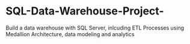 # SQL-Data-Warehouse-Project-
Build a data warehouse with SQL Server, inlcuding ETL Processes using Medallion Architecture, data modeling and analytics
